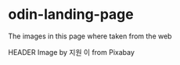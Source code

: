 # odin-landing-page

The images in this page where taken from the web

HEADER 
Image by 지원 이 from Pixabay